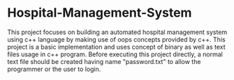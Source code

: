 # Hospital-Management-System
This project focuses on building an automated hospital management system using c++ language by making use of oops concepts provided by c++. 
This project is a basic implementation and uses concept of binary as well as text files usage in c++ program.
Before executing this project directly, a normal text file should be created having name "password.txt" to allow the programmer or the user to login.
